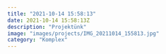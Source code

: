 ```yaml
---
title: "2021-10-14 15:58:13"
date: 2021-10-14 15:58:13Z
description: "Projektünk"
image: "images/projects/IMG_20211014_155813.jpg"
category: "Komplex"
---
```

